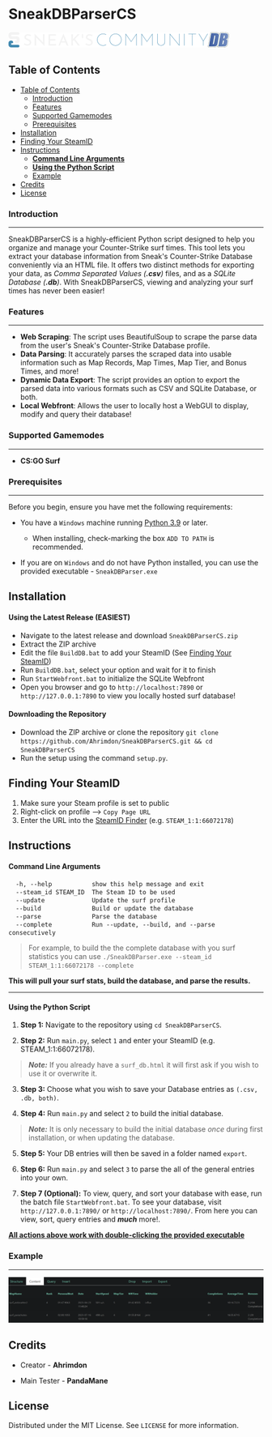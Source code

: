 # SneakDBParserCS

![image](assets/SneaksCommunity.png)

## Table of Contents

- [Table of Contents](#table-of-contents)
  - [Introduction](#introduction)
  - [Features](#features)
  - [Supported Gamemodes](#supported-gamemodes)
  - [Prerequisites](#prerequisites)
- [Installation](#installation)
- [Finding Your SteamID](#finding-your-steamid)
- [Instructions](#instructions)
    - [**Command Line Arguments**](#command-line-arguments)
    - [**Using the Python Script**](#using-the-python-script)
  - [Example](#example)
- [Credits](#credits)
- [License](#license)

### Introduction
-----
SneakDBParserCS is a highly-efficient Python script designed to help you organize and manage your Counter-Strike surf times. This tool lets you extract your database information from Sneak's Counter-Strike Database conveniently via an HTML file. It offers two distinct methods for exporting your data, as *Comma Separated Values (**.csv**)* files, and as a *SQLite Database (**.db**)*. With SneakDBParserCS, viewing and analyzing your surf times has never been easier!

### Features
-----
- **Web Scraping**: The script uses BeautifulSoup to scrape the parse data from the user's Sneak's Counter-Strike Database profile.
- **Data Parsing**: It accurately parses the scraped data into usable information such as Map Records, Map Times, Map Tier, and Bonus Times, and more!
- **Dynamic Data Export**: The script provides an option to export the parsed data into various formats such as CSV and SQLite Database, or both. 
- **Local Webfront**: Allows the user to locally host a WebGUI to display, modify and query their database!

### Supported Gamemodes
-----
- **CS:GO Surf**

### Prerequisites
-----
Before you begin, ensure you have met the following requirements:
* You have a `Windows` machine running [Python 3.9](https://www.python.org/downloads/) or later.
  * When installing, check-marking the box `ADD TO PATH` is recommended.

* If you are on `Windows` and do not have Python installed, you can use the provided executable - `SneakDBParser.exe`

## Installation
#### Using the Latest Release **(EASIEST)**
- Navigate to the latest release and download `SneakDBParserCS.zip`
- Extract the ZIP archive
- Edit the file `BuildDB.bat` to add your SteamID (See [Finding Your SteamID](#finding-your-steamid))
- Run `BuildDB.bat`, select your option and wait for it to finish
- Run `StartWebfront.bat` to initialize the SQLite Webfront
- Open you browser and go to `http://localhost:7890` or `http://127.0.0.1:7890` to view you locally hosted surf database!

#### Downloading the Repository
- Download the ZIP archive or clone the repository `git clone https://github.com/Ahrimdon/SneakDBParserCS.git && cd SneakDBParserCS`
- Run the setup using the command `setup.py`.

## Finding Your SteamID
1. Make sure your Steam profile is set to public
2. Right-click on profile --> `Copy Page URL`
3. Enter the URL into the [SteamID Finder](https://steamid.io/lookup/76561198092410085) (e.g. `STEAM_1:1:66072178`)

## Instructions

#### **Command Line Arguments**
```
  -h, --help           show this help message and exit
  --steam_id STEAM_ID  The Steam ID to be used
  --update             Update the surf profile
  --build              Build or update the database
  --parse              Parse the database
  --complete           Run --update, --build, and --parse consecutively
```

> For example, to build the the complete database with you surf statistics you can use `./SneakDBParser.exe --steam_id STEAM_1:1:66072178 --complete`

**This will pull your surf stats, build the database, and parse the results.**

-----

#### **Using the Python Script**
1. **Step 1:** Navigate to the repository using `cd SneakDBParserCS`.

2. **Step 2:**  Run `main.py`, select `1` and enter your SteamID (e.g. STEAM_1:1:66072178).
   
  > ***Note:*** If you already have a `surf_db.html` it will first ask if you wish to use it or overwrite it.

3. **Step 3:** Choose what you wish to save your Database entries as `(.csv, .db, both)`.

4. **Step 4:** Run `main.py` and select `2` to build the initial database.

  > ***Note:*** It is only necessary to build the initial database *once* during first installation, or when updating the database.

5. **Step 5:** Your DB entries will then be saved in a folder named `export`.

6. **Step 6:** Run `main.py` and select `3` to parse the all of the general entries into your own. 

7. **Step 7 (Optional):** To view, query, and sort your database with ease, run the batch file `StartWebfront.bat`. To see your database, visit `http://127.0.0.1:7890/` or `http://localhost:7890/`. From here you can view, sort, query entries and ***much*** more!.

<u>**All actions above work with double-clicking the provided executable**</u>
### Example
-----
![image](assets/Example.png)

## Credits
- Creator - **Ahrimdon**

- Main Tester - **PandaMane**

## License
Distributed under the MIT License. See `LICENSE` for more information.